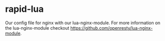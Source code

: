# rapid-lua
Our config file for nginx with our lua-nginx-module. For more information on the lua-nginx-module checkout https://github.com/openresty/lua-nginx-module.
